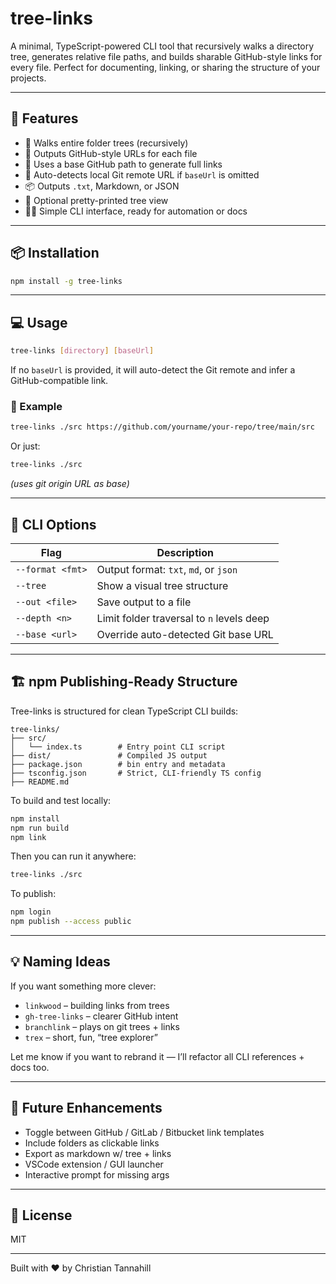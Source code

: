 # tree-links

A minimal, TypeScript-powered CLI tool that recursively walks a directory tree, generates relative file paths, and builds sharable GitHub-style links for every file. Perfect for documenting, linking, or sharing the structure of your projects.

---

## 🚀 Features

- 📁 Walks entire folder trees (recursively)
- 🔗 Outputs GitHub-style URLs for each file
- 🧭 Uses a base GitHub path to generate full links
- 🧠 Auto-detects local Git remote URL if `baseUrl` is omitted
- 📦 Outputs `.txt`, Markdown, or JSON
- 🌲 Optional pretty-printed tree view
- 🧑‍💻 Simple CLI interface, ready for automation or docs

---

## 📦 Installation

```bash
npm install -g tree-links
```

---

## 💻 Usage

```bash
tree-links [directory] [baseUrl]
```

If no `baseUrl` is provided, it will auto-detect the Git remote and infer a GitHub-compatible link.

### 🔧 Example

```bash
tree-links ./src https://github.com/yourname/your-repo/tree/main/src
```

Or just:

```bash
tree-links ./src
```

_(uses git origin URL as base)_

---

## 📄 CLI Options

| Flag             | Description                               |
| ---------------- | ----------------------------------------- |
| `--format <fmt>` | Output format: `txt`, `md`, or `json`     |
| `--tree`         | Show a visual tree structure              |
| `--out <file>`   | Save output to a file                     |
| `--depth <n>`    | Limit folder traversal to `n` levels deep |
| `--base <url>`   | Override auto-detected Git base URL       |

---

## 🏗️ npm Publishing-Ready Structure

Tree-links is structured for clean TypeScript CLI builds:

```
tree-links/
├── src/
│   └── index.ts        # Entry point CLI script
├── dist/               # Compiled JS output
├── package.json        # bin entry and metadata
├── tsconfig.json       # Strict, CLI-friendly TS config
├── README.md
```

To build and test locally:

```bash
npm install
npm run build
npm link
```

Then you can run it anywhere:

```bash
tree-links ./src
```

To publish:

```bash
npm login
npm publish --access public
```

---

## 💡 Naming Ideas

If you want something more clever:

- `linkwood` – building links from trees
- `gh-tree-links` – clearer GitHub intent
- `branchlink` – plays on git trees + links
- `trex` – short, fun, “tree explorer”

Let me know if you want to rebrand it — I’ll refactor all CLI references + docs too.

---

## 🧠 Future Enhancements

- Toggle between GitHub / GitLab / Bitbucket link templates
- Include folders as clickable links
- Export as markdown w/ tree + links
- VSCode extension / GUI launcher
- Interactive prompt for missing args

---

## 📝 License

MIT

---

Built with ❤️ by Christian Tannahill
